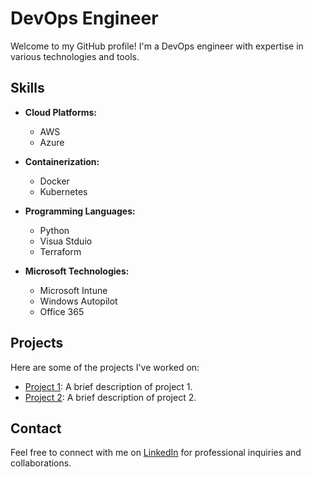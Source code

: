 # DevOps Engineer

Welcome to my GitHub profile! I'm a DevOps engineer with expertise in various technologies and tools.

## Skills

- **Cloud Platforms:**
  - AWS
  - Azure

- **Containerization:**
  - Docker
  - Kubernetes

- **Programming Languages:**
  - Python
  - Visua Stduio
  - Terraform

- **Microsoft Technologies:**
  - Microsoft Intune
  - Windows Autopilot
  - Office 365

## Projects

Here are some of the projects I've worked on:

- [Project 1](link-to-project1): A brief description of project 1.
- [Project 2](link-to-project2): A brief description of project 2.

## Contact

Feel free to connect with me on [LinkedIn](your-linkedin-profile-link) for professional inquiries and collaborations.

